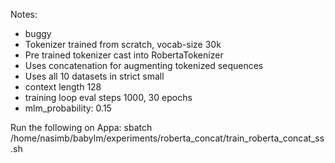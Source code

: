 Notes:

- buggy
- Tokenizer trained from scratch, vocab-size 30k
- Pre trained tokenizer cast into RobertaTokenizer
- Uses concatenation for augmenting tokenized sequences
- Uses all 10 datasets in strict small
- context length 128
- training loop eval steps 1000, 30 epochs
- mlm_probability: 0.15

Run the following on Appa:
    sbatch /home/nasimb/babylm/experiments/roberta_concat/train_roberta_concat_ss.sh
